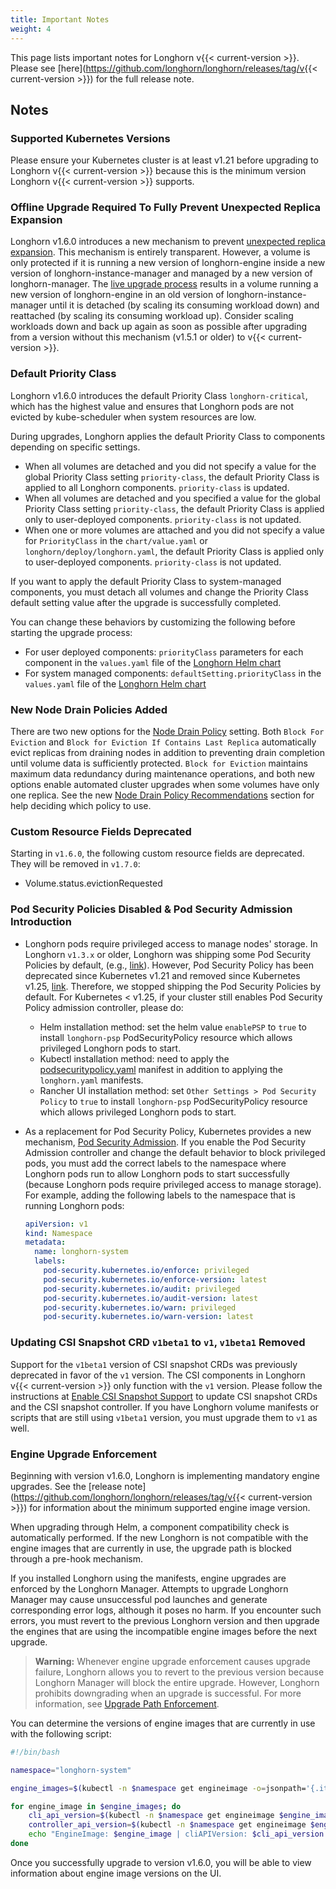 ```yaml
---
title: Important Notes
weight: 4
---
```


This page lists important notes for Longhorn v{{< current-version >}}.
Please see [here](https://github.com/longhorn/longhorn/releases/tag/v{{< current-version >}}) for the full release note.

## Notes

### Supported Kubernetes Versions

Please ensure your Kubernetes cluster is at least v1.21 before upgrading to Longhorn v{{< current-version >}} because this is the minimum version Longhorn v{{< current-version >}} supports.

### Offline Upgrade Required To Fully Prevent Unexpected Replica Expansion

Longhorn v1.6.0 introduces a new mechanism to prevent [unexpected replica
expansion](../../../../kb/troubleshooting-unexpected-expansion-leads-to-degredation-or-attach-failure). This
mechanism is entirely transparent. However, a volume is only protected if it is running a new version of longhorn-engine
inside a new version of longhorn-instance-manager and managed by a new version of longhorn-manager. The [live upgrade
process](../../deploy/upgrade/upgrade-engine#live-upgrade) results in a volume running a new version of longhorn-engine
in an old version of longhorn-instance-manager until it is detached (by scaling its consuming workload down) and
reattached (by scaling its consuming workload up). Consider scaling workloads down and back up again as soon as possible
after upgrading from a version without this mechanism (v1.5.1 or older) to v{{< current-version >}}.

### Default Priority Class

Longhorn v1.6.0 introduces the default Priority Class `longhorn-critical`, which has the highest value and ensures that Longhorn pods are not evicted by kube-scheduler when system resources are low.

During upgrades, Longhorn applies the default Priority Class to components depending on specific settings.

- When all volumes are detached and you did not specify a value for the global Priority Class setting `priority-class`, the default Priority Class is applied to all Longhorn components. `priority-class` is updated.
- When all volumes are detached and you specified a value for the global Priority Class setting `priority-class`, the default Priority Class is applied only to user-deployed components. `priority-class` is not updated.
- When one or more volumes are attached and you did not specify a value for `PriorityClass` in the `chart/value.yaml` or `longhorn/deploy/longhorn.yaml`, the default Priority Class is applied only to user-deployed components. `priority-class` is not updated.

If you want to apply the default Priority Class to system-managed components, you must detach all volumes and change the Priority Class default setting value after the upgrade is successfully completed.

You can change these behaviors by customizing the following before starting the upgrade process:

- For user deployed components: `priorityClass` parameters for each component in the `values.yaml` file of the [Longhorn Helm chart](https://github.com/longhorn/longhorn/blob/v1.6.0/chart/values.yaml)
- For system managed components: `defaultSetting.priorityClass` in the `values.yaml` file of the [Longhorn Helm chart](https://github.com/longhorn/longhorn/blob/v1.6.0/chart/values.yaml)

### New Node Drain Policies Added

There are two new options for the [Node Drain Policy](../../references/settings#node-drain-policy) setting. Both `Block
For Eviction` and `Block for Eviction If Contains Last Replica` automatically evict replicas from draining nodes in
addition to preventing drain completion until volume data is sufficiently protected. `Block for Eviction` maintains
maximum data redundancy during maintenance operations, and both new options enable automated cluster upgrades when some
volumes have only one replica. See the new [Node Drain Policy
Recommendations](../../volumes-and-nodes/maintenance/#node-drain-policy-recommendations) section for help deciding which
policy to use.

### Custom Resource Fields Deprecated

Starting in `v1.6.0`, the following custom resource fields are deprecated. They will be removed in `v1.7.0`:

- Volume.status.evictionRequested

### Pod Security Policies Disabled & Pod Security Admission Introduction

- Longhorn pods require privileged access to manage nodes' storage. In Longhorn `v1.3.x` or older, Longhorn was shipping some Pod Security Policies by default, (e.g., [link](https://github.com/longhorn/longhorn/blob/4ba39a989b4b482d51fd4bc651f61f2b419428bd/chart/values.yaml#L260)).
However, Pod Security Policy has been deprecated since Kubernetes v1.21 and removed since Kubernetes v1.25, [link](https://kubernetes.io/docs/concepts/security/pod-security-policy/).
Therefore, we stopped shipping the Pod Security Policies by default.
For Kubernetes < v1.25, if your cluster still enables Pod Security Policy admission controller, please do:
  - Helm installation method: set the helm value `enablePSP` to `true` to install `longhorn-psp` PodSecurityPolicy resource which allows privileged Longhorn pods to start.
  - Kubectl installation method: need to apply the [podsecuritypolicy.yaml](https://raw.githubusercontent.com/longhorn/longhorn/master/deploy/podsecuritypolicy.yaml) manifest in addition to applying the `longhorn.yaml` manifests.
  - Rancher UI installation method: set `Other Settings > Pod Security Policy` to `true` to install `longhorn-psp` PodSecurityPolicy resource which allows privileged Longhorn pods to start.

- As a replacement for Pod Security Policy, Kubernetes provides a new mechanism, [Pod Security Admission](https://kubernetes.io/docs/concepts/security/pod-security-admission/).
If you enable the Pod Security Admission controller and change the default behavior to block privileged pods,
you must add the correct labels to the namespace where Longhorn pods run to allow Longhorn pods to start successfully
(because Longhorn pods require privileged access to manage storage).
For example, adding the following labels to the namespace that is running Longhorn pods:
    ```yaml
    apiVersion: v1
    kind: Namespace
    metadata:
      name: longhorn-system
      labels:
        pod-security.kubernetes.io/enforce: privileged
        pod-security.kubernetes.io/enforce-version: latest
        pod-security.kubernetes.io/audit: privileged
        pod-security.kubernetes.io/audit-version: latest
        pod-security.kubernetes.io/warn: privileged
        pod-security.kubernetes.io/warn-version: latest
   	```

### Updating CSI Snapshot CRD `v1beta1` to `v1`, `v1beta1` Removed

Support for the `v1beta1` version of CSI snapshot CRDs was previously deprecated in favor of the `v1` version.
The CSI components in Longhorn v{{< current-version >}} only function with the `v1` version.
Please follow the instructions at [Enable CSI Snapshot Support](../../snapshots-and-backups/csi-snapshot-support/enable-csi-snapshot-support) to update CSI snapshot CRDs and the CSI snapshot controller.
If you have Longhorn volume manifests or scripts that are still using `v1beta1` version, you must upgrade them to `v1` as well.

### Engine Upgrade Enforcement

Beginning with version v1.6.0, Longhorn is implementing mandatory engine upgrades. See the [release note](https://github.com/longhorn/longhorn/releases/tag/v{{< current-version >}}) for information about the minimum supported engine image version.

When upgrading through Helm, a component compatibility check is automatically performed. If the new Longhorn is not compatible with the engine images that are currently in use, the upgrade path is blocked through a pre-hook mechanism.

If you installed Longhorn using the manifests, engine upgrades are enforced by the Longhorn Manager. Attempts to upgrade Longhorn Manager may cause unsuccessful pod launches and generate corresponding error logs, although it poses no harm. If you encounter such errors, you must revert to the previous Longhorn version and then upgrade the engines that are using the incompatible engine images before the next upgrade.

> **Warning:**
> Whenever engine upgrade enforcement causes upgrade failure, Longhorn allows you to revert to the previous version because Longhorn Manager will block the entire upgrade. However, Longhorn prohibits downgrading when an upgrade is successful. For more information, see [Upgrade Path Enforcement](../../deploy/upgrade/#upgrade-path-enforcement).

You can determine the versions of engine images that are currently in use with the following script:
```bash
#!/bin/bash

namespace="longhorn-system"

engine_images=$(kubectl -n $namespace get engineimage -o=jsonpath='{.items[*].metadata.name}')

for engine_image in $engine_images; do
    cli_api_version=$(kubectl -n $namespace get engineimage $engine_image -o=jsonpath='{.status.cliAPIVersion}')
    controller_api_version=$(kubectl -n $namespace get engineimage $engine_image -o=jsonpath='{.status.controllerAPIVersion}')
    echo "EngineImage: $engine_image | cliAPIVersion: $cli_api_version | controllerAPIVersion: $controller_api_version"
done
```

Once you successfully upgrade to version v1.6.0, you will be able to view information about engine image versions on the UI.
